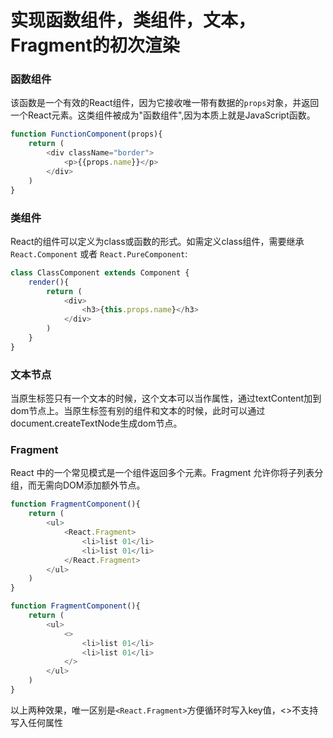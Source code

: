 # 实现函数组件，类组件，文本，Fragment的初次渲染

### 函数组件
该函数是一个有效的React组件，因为它接收唯一带有数据的`props`对象，并返回一个React元素。这类组件被成为"函数组件",因为本质上就是JavaScript函数。
```js
function FunctionComponent(props){
    return (
        <div className="border">
            <p>{{props.name}}</p>
        </div>
    )
}
```

### 类组件
React的组件可以定义为class或函数的形式。如需定义class组件，需要继承 `React.Component` 或者 `React.PureComponent`:

```js
class ClassComponent extends Component {
    render(){
        return (
            <div>
                <h3>{this.props.name}</h3>
            </div>
        )
    }
}
```

### 文本节点

当原生标签只有一个文本的时候，这个文本可以当作属性，通过textContent加到dom节点上。当原生标签有别的组件和文本的时候，此时可以通过document.createTextNode生成dom节点。


### Fragment

React 中的一个常见模式是一个组件返回多个元素。Fragment 允许你将子列表分组，而无需向DOM添加额外节点。

```js
function FragmentComponent(){
    return (
        <ul>
            <React.Fragment>
                <li>list 01</li>
                <li>list 01</li>
            </React.Fragment>
        </ul>
    )
}
```

```js
function FragmentComponent(){
    return (
        <ul>
            <>
                <li>list 01</li>
                <li>list 01</li>
            </>
        </ul>
    )
}
```
以上两种效果，唯一区别是`<React.Fragment>`方便循环时写入key值，<>不支持写入任何属性


